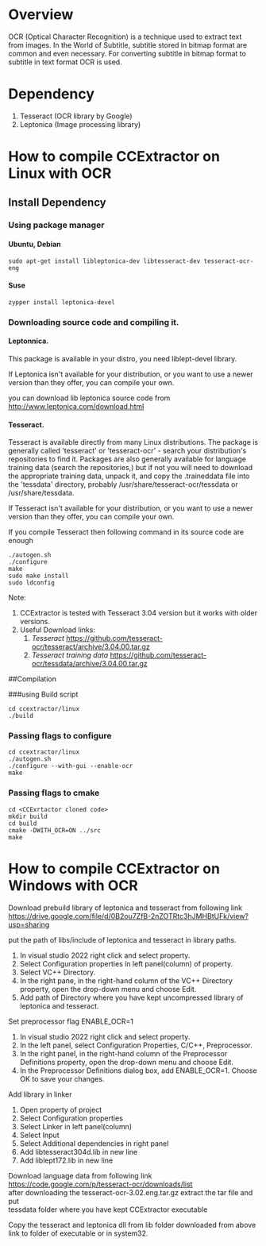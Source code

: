 # Overview
OCR (Optical Character Recognition) is a technique used to 
extract text from images. In the World of Subtitle, subtitle stored 
in bitmap format are common and even necessary. For converting subtitle 
in bitmap format to subtitle in text format OCR is used.

# Dependency
1. Tesseract (OCR library by Google)
2. Leptonica (Image processing library)

# How to compile CCExtractor on Linux with OCR

## Install Dependency

### Using package manager 
#### Ubuntu, Debian
```
sudo apt-get install libleptonica-dev libtesseract-dev tesseract-ocr-eng
```
#### Suse
```
zypper install leptonica-devel
```

### Downloading source code and compiling it.

#### Leptonnica.
This package is available in your distro, you need liblept-devel library.

If Leptonica isn't available for your distribution, or you want to use a newer version
 than they offer, you can compile your own.

you can download lib leptonica source code from  http://www.leptonica.com/download.html

#### Tesseract.
Tesseract is available directly from many Linux distributions. The package is generally
 called 'tesseract' or 'tesseract-ocr' - search your distribution's repositories to
 find it. Packages are also generally available for language training data (search the
 repositories,) but if not you will need to download the appropriate training data,
 unpack it, and copy the .traineddata file into the 'tessdata' directory, probably
 /usr/share/tesseract-ocr/tessdata or /usr/share/tessdata.

If Tesseract isn't available for your distribution, or you want to use a newer version
 than they offer, you can compile your own.

If you compile Tesseract then following command in its source code are enough
```
./autogen.sh
./configure
make
sudo make install
sudo ldconfig
```

Note: 
1. CCExtractor is tested with Tesseract 3.04 version but it works with older versions. 
2. Useful Download links:
    1. *Tesseract*  https://github.com/tesseract-ocr/tesseract/archive/3.04.00.tar.gz
    2. *Tesseract training data* https://github.com/tesseract-ocr/tessdata/archive/3.04.00.tar.gz


##Compilation

###using Build script
```
cd ccextractor/linux
./build
```

### Passing flags to configure
```
cd ccextractor/linux
./autogen.sh
./configure --with-gui --enable-ocr
make
```

### Passing flags to cmake
```
cd <CCExrtactor cloned code>
mkdir build
cd build
cmake -DWITH_OCR=ON ../src
make
```



How to compile CCExtractor on Windows with OCR
===============================================

Download prebuild library of leptonica and tesseract from following link  
https://drive.google.com/file/d/0B2ou7ZfB-2nZOTRtc3hJMHBtUFk/view?usp=sharing  

put the path of libs/include of leptonica and tesseract in library paths.  
1. In visual studio 2022 right click <Project> and select property.
2. Select Configuration properties in left panel(column) of property.
3. Select VC++ Directory.
4. In the right pane, in the right-hand column of the VC++ Directory property, open the drop-down menu and choose Edit.
5. Add path of Directory where you have kept uncompressed library of leptonica and tesseract.


Set preprocessor flag ENABLE_OCR=1  
1. In visual studio 2022 right click <Project> and select property.
2. In the left panel, select Configuration Properties, C/C++, Preprocessor.
3. In the right panel, in the right-hand column of the Preprocessor Definitions property, open the drop-down menu and choose Edit.
4. In the Preprocessor Definitions dialog box, add ENABLE_OCR=1. Choose OK to save your changes.

Add library in linker
1. Open property of project
2. Select Configuration properties
3. Select Linker in left panel(column)
4. Select Input
5. Select Additional dependencies in right panel
6. Add libtesseract304d.lib in new line
7. Add liblept172.lib in new line

Download language data from following link  
https://code.google.com/p/tesseract-ocr/downloads/list  
after downloading the tesseract-ocr-3.02.eng.tar.gz extract the tar file and put  
tessdata folder where you have kept CCExtractor executable  

Copy the tesseract and leptonica dll from lib folder downloaded from above link to folder of executable or in system32.
